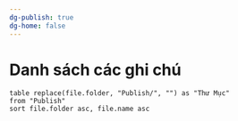 ```yaml
---
dg-publish: true
dg-home: false
---
```

# Danh sách các ghi chú
```dataview
table replace(file.folder, "Publish/", "") as "Thư Mục"
from "Publish"
sort file.folder asc, file.name asc

```
